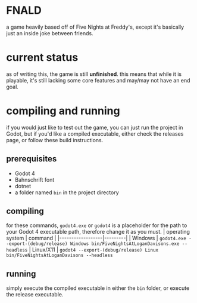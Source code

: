# FNALD
a game heavily based off of Five Nights at Freddy's, except it's basically just an inside joke between friends.

# current status
as of writing this, the game is still **unfinished**. this means that while it is playable, it's still lacking some core features and may/may not have an end goal.

# compiling and running
if you would just like to test out the game, you can just run the project in Godot, but if you'd like a compiled executable, either check the releases page, or follow these build instructions.

## prerequisites
- Godot 4 
- Bahnschrift font
- dotnet
- a folder named `bin` in the project directory

## compiling
for these commands, `godot4.exe` or `godot4` is a placeholder for the path to your Godot 4 executable path, therefore change it as you must.
| operating system | command |
|------------------|---------|
| Windows | `godot4.exe --export-(debug/release) Windows bin/FiveNightsAtLoganDavisons.exe --headless`
| Linux/X11 | `godot4 --export-(debug/release) Linux bin/FiveNightsAtLoganDavisons --headless`

## running
simply execute the compiled executable in either the `bin` folder, or execute the release executable.
